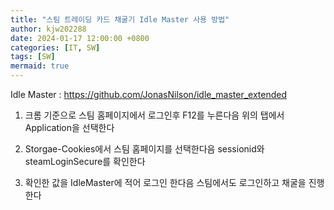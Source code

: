```yaml
---
title: "스팀 트레이딩 카드 채굴기 Idle Master 사용 방법"
author: kjw202288
date: 2024-01-17 12:00:00 +0800
categories: [IT, SW]
tags: [SW]
mermaid: true
---
```


Idle Master : <https://github.com/JonasNilson/idle_master_extended>

1. 크롬 기준으로 스팀 홈페이지에서 로그인후 F12를 누른다음 위의 탭에서 Application을 선택한다

2. Storgae-Cookies에서 스팀 홈페이지를 선택한다음 sessionid와 steamLoginSecure를 확인한다

3. 확인한 값을 IdleMaster에 적어 로그인 한다음 스팀에서도 로그인하고 채굴을 진행한다